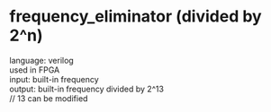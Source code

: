 # frequency_eliminator (divided by 2^n)
language: verilog <br />
used in FPGA <br />
input: built-in frequency <br />
output:  built-in frequency divided by 2^13 <br />
// 13 can be modified
